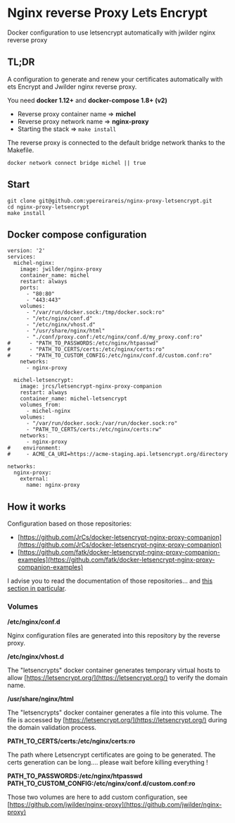 # Nginx reverse Proxy Lets Encrypt

Docker configuration to use letsencrypt automatically with jwilder nginx reverse proxy

## TL;DR

A configuration to generate and renew your certificates automatically with ets Encrypt and Jwilder nginx reverse proxy.

You need **docker 1.12+** and **docker-compose 1.8+ (v2)**

* Reverse proxy container name => **michel**
* Reverse proxy network name => **nginx-proxy**
* Starting the stack => `make install`

The reverse proxy is connected to the default bridge network thanks to the Makefile.

```
docker network connect bridge michel || true
```

## Start 

```
git clone git@github.com:ypereirareis/nginx-proxy-letsencrypt.git
cd nginx-proxy-letsencrypt
make install
```

## Docker compose configuration

```
version: '2'
services:
  michel-nginx:
    image: jwilder/nginx-proxy
    container_name: michel
    restart: always
    ports:
      - "80:80"
      - "443:443"
    volumes:
      - "/var/run/docker.sock:/tmp/docker.sock:ro"
      - "/etc/nginx/conf.d"
      - "/etc/nginx/vhost.d"
      - "/usr/share/nginx/html"
      - "./conf/proxy.conf:/etc/nginx/conf.d/my_proxy.conf:ro"
#      - "PATH_TO_PASSWORDS:/etc/nginx/htpasswd"
#      - "PATH_TO_CERTS/certs:/etc/nginx/certs:ro"
#      - "PATH_TO_CUSTOM_CONFIG:/etc/nginx/conf.d/custom.conf:ro"
    networks:
      - nginx-proxy

  michel-letsencrypt:
    image: jrcs/letsencrypt-nginx-proxy-companion
    restart: always
    container_name: michel-letsencrypt
    volumes_from:
      - michel-nginx
    volumes:
      - "/var/run/docker.sock:/var/run/docker.sock:ro"
      - "PATH_TO_CERTS/certs:/etc/nginx/certs:rw"
    networks:
      - nginx-proxy
#    environment:
#     - ACME_CA_URI=https://acme-staging.api.letsencrypt.org/directory

networks:
  nginx-proxy:
    external:
      name: nginx-proxy

```

## How it works

Configuration based on those repositories:

* [https://github.com/JrCs/docker-letsencrypt-nginx-proxy-companion](https://github.com/JrCs/docker-letsencrypt-nginx-proxy-companion)
* [https://github.com/fatk/docker-letsencrypt-nginx-proxy-companion-examples](https://github.com/fatk/docker-letsencrypt-nginx-proxy-companion-examples)

I advise you to read the documentation of those repositories...
and [this section in particular](https://github.com/JrCs/docker-letsencrypt-nginx-proxy-companion#lets-encrypt).

### Volumes

**/etc/nginx/conf.d**

Nginx configuration files are generated into this repository by the reverse proxy.

**/etc/nginx/vhost.d**

The "letsencrypts" docker container generates temporary virtual hosts to allow [https://letsencrypt.org/](https://letsencrypt.org/) to verify the domain name.

**/usr/share/nginx/html**

The "letsencrypts" docker container generates a file into this volume.
The file is accessed by [https://letsencrypt.org/](https://letsencrypt.org/) during the domain validation process.

**PATH_TO_CERTS/certs:/etc/nginx/certs:ro** 

The path where Letsencrypt certificates are going to be generated.
The certs generation can be long.... please wait before killing everything !

**PATH_TO_PASSWORDS:/etc/nginx/htpasswd**  
**PATH_TO_CUSTOM_CONFIG:/etc/nginx/conf.d/custom.conf:ro**  

Those two volumes are here to add custom configuration, see [https://github.com/jwilder/nginx-proxy](https://github.com/jwilder/nginx-proxy)
